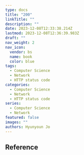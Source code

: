 ```yaml
---
type: docs
title: "200"
linkTitle: ""
description: ""
date: 2023-12-08T12:33:38.214Z
lastmod: 2023-12-08T12:36:39.983Z
draft: ""
nav_weight: 2
nav_icon:
  vendor: bs
  name: book
  color: blue
tags:
  - Computer Science
  - Network
  - HTTP status code
categories:
  - Computer Science
  - Network
  - HTTP status code
series:
  - Computer Science
  - Network
featured: false
images: ""
authors: Hyunyoun Jo
---
```


## Reference
